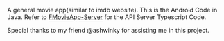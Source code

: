 A general movie app(similar to imdb website). This is the Android Code in Java.
Refer to [FMovieApp-Server](https://github.com/MrFarhanKhan007/FMovieApp-Server) for the API Server Typescript Code.

Special thanks to my friend @ashwinky for assisting me in this project.
